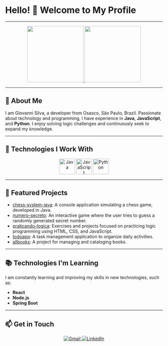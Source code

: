 # Hello! 👋 Welcome to My Profile

---

<div align="center">
  <a href="https://github.com/giovanni683">
    <img loading="lazy" height="180em" src="https://github-readme-stats.vercel.app/api/top-langs/?username=giovanni683&layout=compact&langs_count=7&theme=dracula"/>
    <img loading="lazy" height="180em" src="https://github-readme-stats.vercel.app/api?username=giovanni683&show_icons=true&theme=dracula&include_all_commits=true&count_private=false"/>
  </a>
</div>

---

## 🌟 About Me

I am Giovanni Silva, a developer from Osasco, São Paulo, Brazil. Passionate about technology and programming, I have experience in **Java**, **JavaScript**, and **Python**. I enjoy solving logic challenges and continuously seek to expand my knowledge.

---

## 🚀 Technologies I Work With

<div align="center">
  <img src="https://cdn.jsdelivr.net/gh/devicons/devicon/icons/java/java-original-wordmark.svg" width="50" height="50" alt="Java"/>
  <img src="https://cdn.jsdelivr.net/gh/devicons/devicon/icons/javascript/javascript-original.svg" width="50" height="50" alt="JavaScript"/>
  <img src="https://cdn.jsdelivr.net/gh/devicons/devicon/icons/python/python-original-wordmark.svg" width="50" height="50" alt="Python"/>
</div>

---

## 📂 Featured Projects

- [chess-system-java](https://github.com/giovanni683/chess-system-java): A console application simulating a chess game, developed in Java.
- [numero-secreto](https://github.com/giovanni683/numero-secreto): An interactive game where the user tries to guess a randomly generated secret number.
- [praticando-logica](https://github.com/giovanni683/praticando-logica): Exercises and projects focused on practicing logic programming using HTML, CSS, and JavaScript.
- [todoapp](https://github.com/giovanni683/todoapp): A task management application to organize daily activities.
- [allbooks](https://github.com/giovanni683/allbooks): A project for managing and cataloging books.

---

## 📚 Technologies I'm Learning

I am constantly learning and improving my skills in new technologies, such as:

- **React**
- **Node.js**
- **Spring Boot**

---

## 📫 Get in Touch

<div align="center">
  <a href="mailto:giovannipuppets@gmail.com">
    <img loading="lazy" src="https://img.shields.io/badge/Gmail-D14836?style=for-the-badge&logo=gmail&logoColor=white" target="_blank" alt="Gmail">
  </a>
  <a href="https://www.linkedin.com/in/giovanni-silva-44a557187/" target="_blank">
    <img loading="lazy" src="https://img.shields.io/badge/-LinkedIn-%230077B5?style=for-the-badge&logo=linkedin&logoColor=white" target="_blank" alt="LinkedIn">
  </a>
</div>
